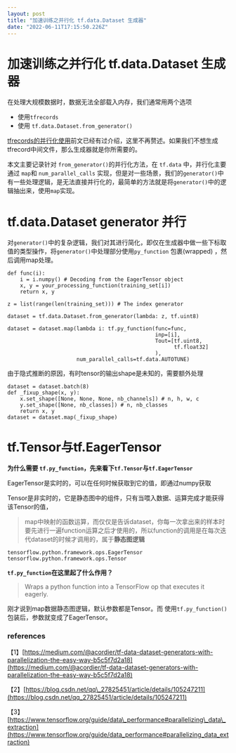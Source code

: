 ```yaml
---
layout: post
title: "加速训练之并行化 tf.data.Dataset 生成器"
date: "2022-06-11T17:15:50.226Z"
---
```

加速训练之并行化 tf.data.Dataset 生成器
============================

在处理大规模数据时，数据无法全部载入内存，我们通常用两个选项

*   使用`tfrecords`
*   使用 `tf.data.Dataset.from_generator()`

[tfrecords的并行化使用](https://www.cnblogs.com/gongyanzh/p/16266794.html)前文已经有过介绍，这里不再赘述。如果我们不想生成tfrecord中间文件，那么生成器就是你所需要的。

本文主要记录针对 `from_generator()`的并行化方法，在 `tf.data` 中，并行化主要通过 `map`和 `num_parallel_calls` 实现，但是对一些场景，我们的`generator()`中有一些处理逻辑，是无法直接并行化的，最简单的方法就是将`generator()`中的逻辑抽出来，使用`map`实现。

tf.data.Dataset generator 并行
============================

对`generator()`中的复杂逻辑，我们对其进行简化，即仅在生成器中做一些下标取值的类型操作，将`generator()`中处理部分使用`py_function` 包裹(wrapped) ，然后调用map处理。

    def func(i):
        i = i.numpy() # Decoding from the EagerTensor object
        x, y = your_processing_function(training_set[i])
        return x, y
    
    z = list(range(len(training_set))) # The index generator
    
    dataset = tf.data.Dataset.from_generator(lambda: z, tf.uint8)
    
    dataset = dataset.map(lambda i: tf.py_function(func=func, 
                                                   inp=[i], 
                                                   Tout=[tf.uint8,
                                                         tf.float32]
                                                   ), 
                          num_parallel_calls=tf.data.AUTOTUNE)
    

由于隐式推断的原因，有时tensor的输出shape是未知的，需要额外处理

    dataset = dataset.batch(8)
    def _fixup_shape(x, y):
        x.set_shape([None, None, None, nb_channels]) # n, h, w, c
        y.set_shape([None, nb_classes]) # n, nb_classes
        return x, y
    dataset = dataset.map(_fixup_shape)
    

tf.Tensor与tf.EagerTensor
========================

**为什么需要 `tf.py_function`，先来看下`tf.Tensor`与`tf.EagerTensor`**

EagerTensor是实时的，可以在任何时候获取到它的值，即通过numpy获取

Tensor是非实时的，它是静态图中的组件，只有当喂入数据、运算完成才能获得该Tensor的值，

> map中映射的函数运算，而仅仅是告诉dataset，你每一次拿出来的样本时要先进行一遍function运算之后才使用的，所以function的调用是在每次迭代dataset的时候才调用的，属于**静态图逻辑**

    tensorflow.python.framework.ops.EagerTensor
    tensorflow.python.framework.ops.Tensor
    

**`tf.py_function`在这里起了什么作用？**

> Wraps a python function into a TensorFlow op that executes it eagerly.

刚才说到map数据静态图逻辑，默认参数都是Tensor。而 使用`tf.py_function()`包装后，参数就变成了EagerTensor。

### references

【1】[https://medium.com/@acordier/tf-data-dataset-generators-with-parallelization-the-easy-way-b5c5f7d2a18](https://medium.com/@acordier/tf-data-dataset-generators-with-parallelization-the-easy-way-b5c5f7d2a18)

【2】[https://blog.csdn.net/qq\_27825451/article/details/105247211](https://blog.csdn.net/qq_27825451/article/details/105247211)

【3】[https://www.tensorflow.org/guide/data\_performance#parallelizing\_data\_extraction](https://www.tensorflow.org/guide/data_performance#parallelizing_data_extraction)